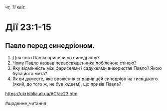 
_чт, 11 квіт._

# Дії 23:1-15

## Павло перед синедріоном.
1. Для чого Павла привели до синедріону?
2. Чому Павло назвав первосвященника побіленою стіною?
3. Яку відмінність між фарисеями і садукеями використав Павло? Якою була його мета?
4. Як ви думеєте, яке враження справив цей синедріон на тисяцького (який, до того ж, не був юдеєм), що привів Павла?

https://ukrbiblia.at.ua/AC/ac23.htm 

#щоденне_читання
